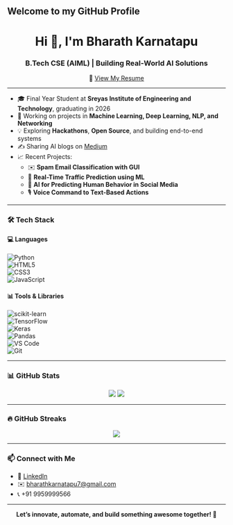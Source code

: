## Welcome to my GitHub Profile

<h1 align="center">Hi 👋, I'm Bharath Karnatapu</h1>
<h3 align="center">B.Tech CSE (AIML) | Building Real-World AI Solutions</h3>

<p align="center">
  📄 <a href="https://github.com/KSS-Bharath/KSS-Bharath.github.io/raw/main/Bharath19.pdf" target="_blank">View My Resume</a>
</p>




---

- 🎓 Final Year Student at **Sreyas Institute of Engineering and Technology**, graduating in 2026  
- 🔭 Working on projects in **Machine Learning, Deep Learning, NLP, and Networking**
- 💡 Exploring **Hackathons**, **Open Source**, and building end-to-end systems  
- ✍️ Sharing AI blogs on [Medium](https://medium.com/@bharathkarnatapu7) 
- 📈 Recent Projects:
  - ✉️ **Spam Email Classification with GUI**
  - 🚦 **Real-Time Traffic Prediction using ML**
  - 🧠 **AI for Predicting Human Behavior in Social Media**
  - 🎙️ **Voice Command to Text-Based Actions**

---

### 🛠️ Tech Stack

#### 💻 Languages  
![Python](https://img.shields.io/badge/Python-3670A0?style=for-the-badge&logo=python&logoColor=white)  
![HTML5](https://img.shields.io/badge/HTML5-E34F26?style=for-the-badge&logo=html5&logoColor=white)  
![CSS3](https://img.shields.io/badge/CSS3-1572B6?style=for-the-badge&logo=css3&logoColor=white)  
![JavaScript](https://img.shields.io/badge/JavaScript-F7DF1E?style=for-the-badge&logo=javascript&logoColor=black)

#### 📊 Tools & Libraries  
![scikit-learn](https://img.shields.io/badge/Scikit--Learn-F7931E?style=for-the-badge&logo=scikit-learn&logoColor=white)  
![TensorFlow](https://img.shields.io/badge/TensorFlow-FF6F00?style=for-the-badge&logo=tensorflow&logoColor=white)  
![Keras](https://img.shields.io/badge/Keras-D00000?style=for-the-badge&logo=keras&logoColor=white)  
![Pandas](https://img.shields.io/badge/Pandas-2C2D72?style=for-the-badge&logo=pandas&logoColor=white)  
![VS Code](https://img.shields.io/badge/VS%20Code-0078d7?style=for-the-badge&logo=visual-studio-code&logoColor=white)  
![Git](https://img.shields.io/badge/Git-F05032?style=for-the-badge&logo=git&logoColor=white)


---

### 📊 GitHub Stats

<p align="center">
  <img src="https://github-readme-stats.vercel.app/api?username=KSS-Bharath&show_icons=true&theme=radical" />
  <img src="https://github-readme-stats.vercel.app/api/top-langs/?username=KSS-Bharath&layout=compact&theme=radical" />
</p>

---

### 🔥 GitHub Streaks

<p align="center">
  <img src="https://github-readme-streak-stats.herokuapp.com/?user=KSS-Bharath&theme=radical" />
</p>

---

### 📫 Connect with Me

- 💼 [LinkedIn](https://www.linkedin.com/in/bharath-karnatapu/)
- ✉️ bharathkarnatapu7@gmail.com
- 📞 +91 9959999566

---

<p align="center">
  <b>Let’s innovate, automate, and build something awesome together! 🚀</b>
</p>
